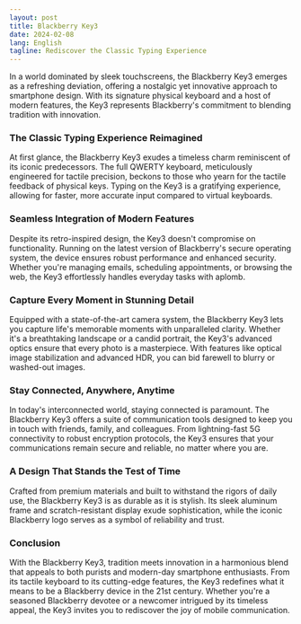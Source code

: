 ```yaml
---
layout: post
title: Blackberry Key3
date: 2024-02-08
lang: English
tagline: Rediscover the Classic Typing Experience
---
```


In a world dominated by sleek touchscreens, the Blackberry Key3 emerges as a refreshing deviation, offering a nostalgic yet innovative approach to smartphone design. With its signature physical keyboard and a host of modern features, the Key3 represents Blackberry's commitment to blending tradition with innovation.

### The Classic Typing Experience Reimagined

At first glance, the Blackberry Key3 exudes a timeless charm reminiscent of its iconic predecessors. The full QWERTY keyboard, meticulously engineered for tactile precision, beckons to those who yearn for the tactile feedback of physical keys. Typing on the Key3 is a gratifying experience, allowing for faster, more accurate input compared to virtual keyboards.

### Seamless Integration of Modern Features

Despite its retro-inspired design, the Key3 doesn't compromise on functionality. Running on the latest version of Blackberry's secure operating system, the device ensures robust performance and enhanced security. Whether you're managing emails, scheduling appointments, or browsing the web, the Key3 effortlessly handles everyday tasks with aplomb.

### Capture Every Moment in Stunning Detail

Equipped with a state-of-the-art camera system, the Blackberry Key3 lets you capture life's memorable moments with unparalleled clarity. Whether it's a breathtaking landscape or a candid portrait, the Key3's advanced optics ensure that every photo is a masterpiece. With features like optical image stabilization and advanced HDR, you can bid farewell to blurry or washed-out images.

### Stay Connected, Anywhere, Anytime

In today's interconnected world, staying connected is paramount. The Blackberry Key3 offers a suite of communication tools designed to keep you in touch with friends, family, and colleagues. From lightning-fast 5G connectivity to robust encryption protocols, the Key3 ensures that your communications remain secure and reliable, no matter where you are.

### A Design That Stands the Test of Time

Crafted from premium materials and built to withstand the rigors of daily use, the Blackberry Key3 is as durable as it is stylish. Its sleek aluminum frame and scratch-resistant display exude sophistication, while the iconic Blackberry logo serves as a symbol of reliability and trust.

### Conclusion

With the Blackberry Key3, tradition meets innovation in a harmonious blend that appeals to both purists and modern-day smartphone enthusiasts. From its tactile keyboard to its cutting-edge features, the Key3 redefines what it means to be a Blackberry device in the 21st century. Whether you're a seasoned Blackberry devotee or a newcomer intrigued by its timeless appeal, the Key3 invites you to rediscover the joy of mobile communication.

